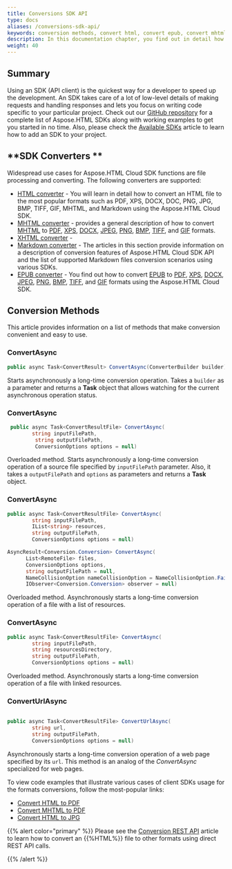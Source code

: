 ```yaml
---
title: Conversions SDK API
type: docs
aliases: /conversions-sdk-api/
keywords: conversion methods, convert html, convert epub, convert mhtml, convert xtml, asynchronous conversion, conversion SDK
description: In this documentation chapter, you find out in detail how to convert documents from different source formats HTML, XHTML, MHTML, EPUB,  and Markdown to a variety of the most popular formats, such as PDF, XPS, DOCX, DOC, PNG, JPG, BMP, TIFF, GIFF, and others using Aspose.HTML Cloud SDKs. SDKs are available in Python, PHP, Perl, Android, Swift, C#, Java and more.
weight: 40
---
```


## **Summary**

Using an SDK (API client) is the quickest way for a developer to speed up the development. An SDK takes care of a lot of low-level details of making requests and handling responses and lets you focus on writing code specific to your particular project. Check out our [GitHub repository](https://github.com/aspose-html-cloud) for a complete list of Aspose.HTML SDKs along with working examples to get you started in no time. Also, please check the [Available SDKs](/html/overview/available-sdks/) article to learn how to add an SDK to your project.

## **SDK Converters **

Widespread use cases for Aspose.HTML Cloud SDK functions are file processing and converting. The following converters are supported:

 - [HTML converter](/html/conversion-api/conversion-sdk-api/html-converter/) - You will learn in detail how to convert an HTML file to the most popular formats such as PDF, XPS, DOCX, DOC, PNG, JPG, BMP, TIFF, GIF, MHTML, and Markdown using the Aspose.HTML Cloud SDK.
 - [MHTML converter](/html/conversion-api/conversion-sdk-api/mhtml-converter/) - provides a general description of how to convert [MHTML](https://docs.fileformat.com/web/mhtml/) to [PDF](https://docs.fileformat.com/pdf/), [XPS](https://docs.fileformat.com/page-description-language/xps/), [DOCX](https://docs.fileformat.com/word-processing/docx/), [JPEG](https://docs.fileformat.com/image/jpeg/), [PNG](https://docs.fileformat.com/image/png/), [BMP](https://docs.fileformat.com/image/bmp/), [TIFF](https://docs.fileformat.com/image/tiff/), and [GIF](https://docs.fileformat.com/image/gif/) formats.
 - [XHTML converter](/html/conversion-api/conversion-sdk-api/xhtml-converter/) -  
 - [Markdown converter](/html/conversion-api/conversion-sdk-api/markdown-converter/) - The articles in this section provide information on a description of conversion features of Aspose.HTML Cloud SDK API and the list of supported Markdown files conversion scenarios using various SDKs.
 - [EPUB converter](/html/conversion-api/conversion-sdk-api/epub-converter/) -  You find out how to convert [EPUB](https://docs.fileformat.com/ebook/epub/) to [PDF](https://docs.fileformat.com/pdf/), [XPS](https://docs.fileformat.com/page-description-language/xps/), [DOCX](https://docs.fileformat.com/word-processing/docx/), [JPEG](https://docs.fileformat.com/image/jpeg/), [PNG](https://docs.fileformat.com/image/png/), [BMP](https://docs.fileformat.com/image/bmp/), [TIFF](https://docs.fileformat.com/image/tiff/), and [GIF](https://docs.fileformat.com/image/gif/) formats using the Aspose.HTML Cloud SDK.

## **Conversion Methods**

This article provides information on a list of methods that make conversion convenient and easy to use.

### ConvertAsync

 ```c#
public async Task<ConvertResult> ConvertAsync(ConverterBuilder builder)
 ```

Starts asynchronously a long-time conversion operation. Takes a `builder` as a parameter and returns a **Task** object that allows watching for the current asynchronous operation status. 

### ConvertAsync

```c#
 public async Task<ConvertResultFile> ConvertAsync(
 		string inputFilePath,
         string outputFilePath,
         ConversionOptions options = null)
```

Overloaded method. Starts asynchronously a long-time conversion operation of a source file specified by `inputFilePath` parameter. Also, it takes a `outputFilePath` and `options` as parameters and returns a **Task** object. 

### ConvertAsync

```c#
public async Task<ConvertResultFile> ConvertAsync(
    	string inputFilePath, 
    	IList<string> resources, 
    	string outputFilePath, 
    	ConversionOptions options = null)

AsyncResult<Conversion.Conversion> ConvertAsync(
      List<RemoteFile> files,
      ConversionOptions options,
      string outputFilePath = null,
      NameCollisionOption nameCollisionOption = NameCollisionOption.FailIfExists,
      IObserver<Conversion.Conversion> observer = null)
```

Overloaded method.  Asynchronously starts a long-time conversion operation of a file with a list of resources.

### ConvertAsync

```c#
public async Task<ConvertResultFile> ConvertAsync(
    	string inputFilePath, 
    	string resourcesDirectory, 
    	string outputFilePath, 
    	ConversionOptions options = null)
```

Overloaded method.  Asynchronously starts a long-time conversion operation of a file with linked resources.

### ConvertUrlAsync

```c#

public async Task<ConvertResultFile> ConvertUrlAsync(
    	string url, 
    	string outputFilePath, 
    	ConversionOptions options = null)
```

Asynchronously starts a long-time conversion operation of a web page specified by its `url`. This method is an analog of the *ConvertAsync* specialized for web pages.

To view code examples that illustrate various cases of client SDKs usage for the formats conversions, follow the most-popular links:

 - [Convert HTML to PDF](/html/conversion-api/conversion-sdk-api/html-converter/convert-html-to-pdf/) 
 - [Convert MHTML to PDF](/html/conversion-api/conversion-sdk-api/mhtml-converter/convert-mhtml-to-pdf/)
 - [Convert HTML to JPG](/html/conversion-api/conversion-sdk-api/html-converter/convert-html-to-jpeg/) 

{{% alert color="primary" %}} 
Please see the [Conversion REST API](/html/conversion-api/conversion-rest-api/) article to learn how to convert an {{%HTML%}} file to other formats using direct REST API calls.

{{% /alert %}} 

